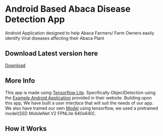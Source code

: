 # Android Based Abaca Disease Detection App
Android Application designed to help Abaca Farmers/ Farm Owners easily identify Viral diseases affecting their Abaca Plant
## Download Latest version here
[Download](https://play.google.com/store/apps/details?id=ph.gov.philfida.da.abacaplanddiseasedeteciontapplayout)

## More Info 
This app is made using [Tensorflow Lite](https://www.tensorflow.org/lite/). Specifically ObjectDetection using the [Example Android Application](https://github.com/tensorflow/examples/tree/master/lite/examples/object_detection/android) provided in their website. Building upon this app, We have built a _user interface_ that will suit the needs of our app. We also have trained our own [Model](https://github.com/Circoolbilog/Philfida-abaca-app/blob/main/app/src/main/assets/15ksteps2.tflite) using tensorflow, we used a pretrained model(SSD MobileNet V2 FPNLite 640x640).

## How it Works
